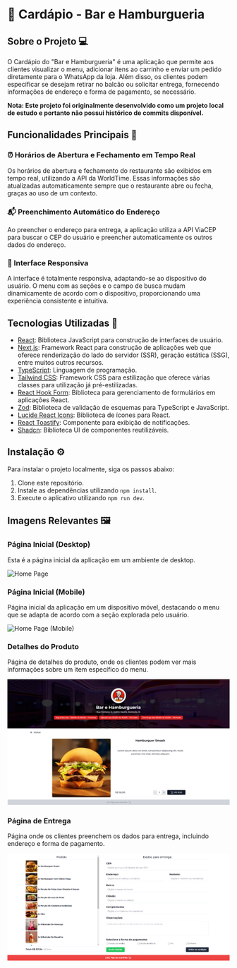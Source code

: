 # 🍔 Cardápio - Bar e Hamburgueria

## Sobre o Projeto 💻

O Cardápio do "Bar e Hamburgueria" é uma aplicação que permite aos clientes visualizar o menu, adicionar itens ao carrinho e enviar um pedido diretamente para o WhatsApp da loja. Além disso, os clientes podem especificar se desejam retirar no balcão ou solicitar entrega, fornecendo informações de endereço e forma de pagamento, se necessário.

**Nota: Este projeto foi originalmente desenvolvido como um projeto local de estudo e portanto não possui histórico de commits disponível.**

## Funcionalidades Principais 📝

### ⏰ Horários de Abertura e Fechamento em Tempo Real

Os horários de abertura e fechamento do restaurante são exibidos em tempo real, utilizando a API da WorldTime. Essas informações são atualizadas automaticamente sempre que o restaurante abre ou fecha, graças ao uso de um contexto.

### 📬 Preenchimento Automático do Endereço

Ao preencher o endereço para entrega, a aplicação utiliza a API ViaCEP para buscar o CEP do usuário e preencher automaticamente os outros dados do endereço.

### 📱 Interface Responsiva

A interface é totalmente responsiva, adaptando-se ao dispositivo do usuário. O menu com as seções e o campo de busca mudam dinamicamente de acordo com o dispositivo, proporcionando uma experiência consistente e intuitiva.

## Tecnologias Utilizadas 🚀

- [React](https://react.dev/): Biblioteca JavaScript para construção de interfaces de usuário.
- [Next.js](https://nextjs.org/): Framework React para construção de aplicações web que oferece renderização do lado do servidor (SSR), geração estática (SSG), entre muitos outros recursos.
- [TypeScript](https://www.typescriptlang.org/): Linguagem de programação.
- [Tailwind CSS](https://tailwindcss.com/): Framework CSS para estilização que oferece várias classes para utilização já pré-estilizadas.
- [React Hook Form](https://react-hook-form.com/): Biblioteca para gerenciamento de formulários em aplicações React.
- [Zod](https://github.com/colinhacks/zod): Biblioteca de validação de esquemas para TypeScript e JavaScript.
- [Lucide React Icons](https://lucide.dev/): Biblioteca de ícones para React.
- [React Toastify](https://www.npmjs.com/package/react-toastify): Componente para exibição de notificações.
- [Shadcn](https://ui.shadcn.com/): Biblioteca UI de componentes reutilizáveis.

## Instalação ⚙️

Para instalar o projeto localmente, siga os passos abaixo:

1. Clone este repositório.
2. Instale as dependências utilizando `npm install`.
3. Execute o aplicativo utilizando `npm run dev`.

## Imagens Relevantes 🖼️

### Página Inicial (Desktop)

Esta é a página inicial da aplicação em um ambiente de desktop.

![Home Page](screenshots/home-desktop.gif)

### Página Inicial (Mobile)

Página inicial da aplicação em um dispositivo móvel, destacando o menu que se adapta de acordo com a seção explorada pelo usuário.

![Home Page (Mobile)](screenshots/home-mobile.gif)

### Detalhes do Produto

Página de detalhes do produto, onde os clientes podem ver mais informações sobre um item específico do menu.

![Product Detail Page](screenshots/product-detail.png)

### Página de Entrega

Página onde os clientes preenchem os dados para entrega, incluindo endereço e forma de pagamento.

![Delivery Page](screenshots/delivery-page.png)
